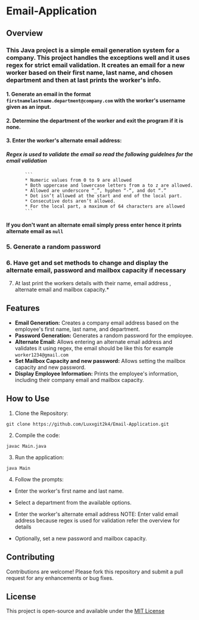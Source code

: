# Email-Application


## Overview

### This Java project is a simple email generation system for a company. This project handles the exceptions well and it uses regex for strict email validation. It creates an email for a new worker based on their first name, last name, and chosen department and then at last prints the worker's info.

#### 1. Generate an email in the format `firstnamelastname.department@company.com` with the worker's username given as an input.
#### 2. Determine the department of the worker and exit the program if it is none.
#### 3. Enter the worker's alternate email address:
   ##### Regex is used to validate the email so read the following guidelnes for the email validation

           ``` 
           * Numeric values from 0 to 9 are allowed
           * Both uppercase and lowercase letters from a to z are allowed.
           * Allowed are underscore “_”, hyphen “-“, and dot “.”
           * Dot isn’t allowed at the start and end of the local part.
           * Consecutive dots aren’t allowed.
           * For the local part, a maximum of 64 characters are allowed 
           ```
           
   
  #### If you don't want an alternate email simply press enter hence it prints alternate email as `null`

### 5. Generate a random password
### 6. Have get and set methods to change and display the alternate email, password and mailbox capacity if necessary
7. At last print the workers details with their name, email address , alternate email and mailbox capacity.*

## Features

- **Email Generation:** Creates a company email address based on the employee's first name, last name, and department.
- **Password Generation:** Generates a random password for the employee.
- **Alternate Email:** Allows entering an alternate email address and validates it using regex, the email should be like this for example `worker1234@gmail.com` 
- **Set Mailbox Capacity and new password:** Allows setting the mailbox capacity and new password.
- **Display Employee Information:** Prints the employee's information, including their company email and mailbox capacity.

## How to Use

1. Clone the Repository:

```
git clone https://github.com/Luxxgit2k4/Email-Application.git
```
2. Compile the code:
 ```
 javac Main.java
```
3. Run the application:
```
java Main
```
4. Follow the prompts: 
- Enter the worker's first name and last name.
- Select a department from the available options.
- Enter the worker's alternate email address
  NOTE: Enter valid email address because regex is used
   for validation refer the overview for details
  
- Optionally, set a new password and mailbox capacity.

## Contributing

Contributions are welcome! Please fork this repository and submit a pull request for any enhancements or bug fixes.

## License

This project is open-source and available under the [MIT License](https://opensource.org/license/mit)
